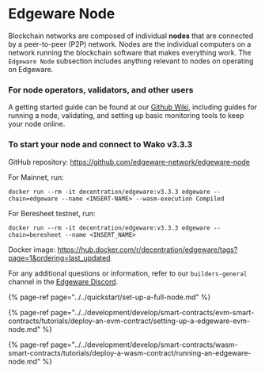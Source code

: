 # Edgeware Node

Blockchain networks are composed of individual **nodes** that are connected by a peer-to-peer \(P2P\) network. Nodes are the individual computers on a network running the blockchain software that makes everything work. The `Edgeware Node` subsection includes anything relevant to nodes on operating on Edgeware. 

### For node operators, validators, and other users

A getting started guide can be found at our [Github Wiki](https://github.com/hicommonwealth/edgeware-node/wiki), including guides for running a node, validating, and setting up basic monitoring tools to keep your node online.

### To start your node and connect to Wako v3.3.3

GitHub repository: https://github.com/edgeware-network/edgeware-node

For Mainnet, run: 
```text
docker run --rm -it decentration/edgeware:v3.3.3 edgeware --chain=edgeware --name <INSERT-NAME> --wasm-execution Compiled
```

For Beresheet testnet, run:
```text
docker run --rm -it decentration/edgeware:v3.3.3 edgeware --chain=beresheet --name <INSERT_NAME>
```
Docker image: https://hub.docker.com/r/decentration/edgeware/tags?page=1&ordering=last_updated



For any additional questions or information, refer to our `builders-general` channel in the [Edgeware Discord](https://discord.gg/zdFJm4gA5M).

{% page-ref page="../../quickstart/set-up-a-full-node.md" %}

{% page-ref page="../../development/develop/smart-contracts/evm-smart-contracts/tutorials/deploy-an-evm-contract/setting-up-a-edgeware-evm-node.md" %}

{% page-ref page="../../development/develop/smart-contracts/wasm-smart-contracts/tutorials/deploy-a-wasm-contract/running-an-edgeware-node.md" %}




